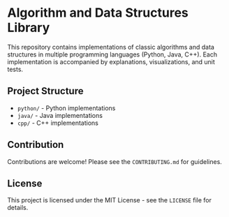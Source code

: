 # Algorithm and Data Structures Library

This repository contains implementations of classic algorithms and data structures in multiple programming languages (Python, Java, C++). Each implementation is accompanied by explanations, visualizations, and unit tests.

## Project Structure

- `python/` - Python implementations
- `java/` - Java implementations
- `cpp/` - C++ implementations

## Contribution

Contributions are welcome! Please see the `CONTRIBUTING.md` for guidelines.

## License

This project is licensed under the MIT License - see the `LICENSE` file for details.
